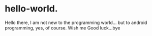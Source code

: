 # hello-world.

Hello there,
  I am not new to the programming world... but to android programming, yes, of course.
  Wish me Good luck...bye
